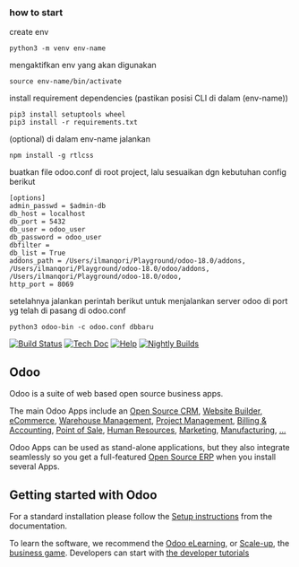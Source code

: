 ### how to start

create env
```
python3 -m venv env-name
```
mengaktifkan env yang akan digunakan
```
source env-name/bin/activate
```

install requirement dependencies (pastikan posisi CLI di dalam (env-name)) 
```
pip3 install setuptools wheel
pip3 install -r requirements.txt
```

(optional) di dalam env-name jalankan
```
npm install -g rtlcss
```

buatkan file odoo.conf di root project, lalu sesuaikan dgn kebutuhan config berikut
```
[options]
admin_passwd = $admin-db
db_host = localhost
db_port = 5432
db_user = odoo_user
db_password = odoo_user
dbfilter =
db_list = True
addons_path = /Users/ilmanqori/Playground/odoo-18.0/addons, /Users/ilmanqori/Playground/odoo-18.0/odoo/addons, /Users/ilmanqori/Playground/odoo-18.0/odoo,
http_port = 8069
```

setelahnya jalankan perintah berikut untuk menjalankan server odoo di port yg telah di pasang di odoo.conf
```
python3 odoo-bin -c odoo.conf dbbaru
```


[![Build Status](https://runbot.odoo.com/runbot/badge/flat/1/master.svg)](https://runbot.odoo.com/runbot)
[![Tech Doc](https://img.shields.io/badge/master-docs-875A7B.svg?style=flat&colorA=8F8F8F)](https://www.odoo.com/documentation/master)
[![Help](https://img.shields.io/badge/master-help-875A7B.svg?style=flat&colorA=8F8F8F)](https://www.odoo.com/forum/help-1)
[![Nightly Builds](https://img.shields.io/badge/master-nightly-875A7B.svg?style=flat&colorA=8F8F8F)](https://nightly.odoo.com/)

Odoo
----

Odoo is a suite of web based open source business apps.

The main Odoo Apps include an <a href="https://www.odoo.com/page/crm">Open Source CRM</a>,
<a href="https://www.odoo.com/app/website">Website Builder</a>,
<a href="https://www.odoo.com/app/ecommerce">eCommerce</a>,
<a href="https://www.odoo.com/app/inventory">Warehouse Management</a>,
<a href="https://www.odoo.com/app/project">Project Management</a>,
<a href="https://www.odoo.com/app/accounting">Billing &amp; Accounting</a>,
<a href="https://www.odoo.com/app/point-of-sale-shop">Point of Sale</a>,
<a href="https://www.odoo.com/app/employees">Human Resources</a>,
<a href="https://www.odoo.com/app/social-marketing">Marketing</a>,
<a href="https://www.odoo.com/app/manufacturing">Manufacturing</a>,
<a href="https://www.odoo.com/">...</a>

Odoo Apps can be used as stand-alone applications, but they also integrate seamlessly so you get
a full-featured <a href="https://www.odoo.com">Open Source ERP</a> when you install several Apps.

Getting started with Odoo
-------------------------

For a standard installation please follow the <a href="https://www.odoo.com/documentation/master/administration/install/install.html">Setup instructions</a>
from the documentation.

To learn the software, we recommend the <a href="https://www.odoo.com/slides">Odoo eLearning</a>, or <a href="https://www.odoo.com/page/scale-up-business-game">Scale-up</a>, the <a href="https://www.odoo.com/page/scale-up-business-game">business game</a>. Developers can start with <a href="https://www.odoo.com/documentation/master/developer/howtos.html">the developer tutorials</a>
